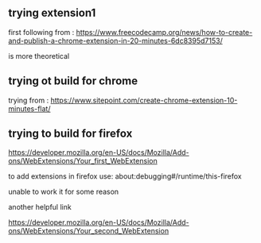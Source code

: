 ## trying extension1 

first following from : https://www.freecodecamp.org/news/how-to-create-and-publish-a-chrome-extension-in-20-minutes-6dc8395d7153/

is more theoretical

## trying ot build for chrome

trying from : https://www.sitepoint.com/create-chrome-extension-10-minutes-flat/

## trying to build for firefox

https://developer.mozilla.org/en-US/docs/Mozilla/Add-ons/WebExtensions/Your_first_WebExtension

to add extensions in firefox use: about:debugging#/runtime/this-firefox

unable to work it for some reason

another helpful link

https://developer.mozilla.org/en-US/docs/Mozilla/Add-ons/WebExtensions/Your_second_WebExtension

